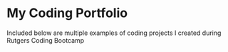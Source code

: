 # My Coding Portfolio

Included below are multiple examples of coding projects I created during Rutgers Coding Bootcamp 

